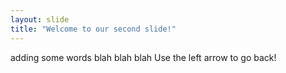 ```yaml
---
layout: slide
title: "Welcome to our second slide!"
---
```

adding some words blah blah blah
Use the left arrow to go back!
